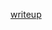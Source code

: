 [writeup](https://mcgill-my.sharepoint.com/:w:/g/personal/pengnan_fan_mail_mcgill_ca/EW6wFHtkZc1PjYIHHWcz8MgBvXtNNe_-XKKBeugJY4tHIw?e=mUe2fx)
